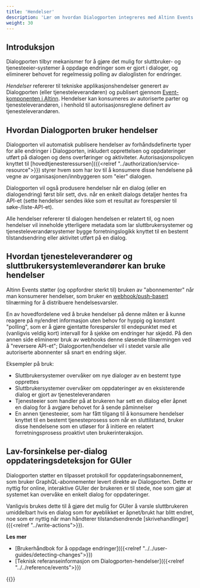 ```yaml
---
title: 'Hendelser'
description: 'Lær om hvordan Dialogporten integreres med Altinn Events'
weight: 30
---
```


## Introduksjon

Dialogporten tilbyr mekanismer for å gjøre det mulig for sluttbruker- og tjenesteeier-systemer å oppdage endringer som er gjort i dialoger, og eliminerer behovet for regelmessig polling av dialoglisten for endringer.

_Hendelser_ refererer til tekniske applikasjonshendelser generert av Dialogporten (eller tjenesteleverandøren) og publisert gjennom [Event-komponenten i Altinn]("../../../events/"). Hendelser kan konsumeres av autoriserte parter og tjenesteleverandøren, i henhold til autorisasjonsreglene definert av tjenesteleverandøren.

## Hvordan Dialogporten bruker hendelser

Dialogporten vil automatisk publisere hendelser av forhåndsdefinerte typer for alle endringer i Dialogporten, inkludert opprettelsen og oppdateringer utført på dialogen og dens overføringer og aktiviteter. Autorisasjonspolicyen knyttet til [hovedtjenesteressursen]({{<relref "../authorization/service-resource">}}) styrer hvem som har lov til å konsumere disse hendelsene på vegne av organisasjonen/innbyggeren som "eier" dialogen.

Dialogporten vil også produsere hendelser når en dialog (eller en dialogendring) først blir sett, dvs. når en enkelt dialogs detaljer hentes fra API-et (sette hendelser sendes ikke som et resultat av forespørsler til søke-/liste-API-et).

Alle hendelser refererer til dialogen hendelsen er relatert til, og noen hendelser vil inneholde ytterligere metadata som lar sluttbrukersystemer og tjenesteleverandørsystemer bygge forretningslogikk knyttet til en bestemt tilstandsendring eller aktivitet utført på en dialog.

## Hvordan tjenesteleverandører og sluttbrukersystemleverandører kan bruke hendelser

Altinn Events støtter (og oppfordrer sterkt til) bruken av "abonnementer" når man konsumerer hendelser, som bruker en [webhook/push-basert](https://www.svix.com/resources/faq/webhooks-vs-api-polling/) tilnærming for å distribuere hendelsesvarsler.

En av hovedfordelene ved å bruke hendelser på denne måten er å kunne reagere på ny/endret informasjon uten behov for hyppig og konstant "polling", som er å gjøre gjentatte forespørsler til endepunktet med et (vanligvis veldig kort) intervall for å sjekke om endringer har skjedd. På den annen side eliminerer bruk av webhooks denne sløsende tilnærmingen ved å "reversere API-et"; Dialogporten/hendelser vil i stedet varsle alle autoriserte abonnenter så snart en endring skjer.

Eksempler på bruk:
* Sluttbrukersystemer overvåker om nye dialoger av en bestemt type opprettes
* Sluttbrukersystemer overvåker om oppdateringer av en eksisterende dialog er gjort av tjenesteleverandøren
* Tjenesteeier som handler på at brukeren har sett en dialog eller åpnet en dialog for å avgjøre behovet for å sende påminnelser
* En annen tjenesteeier, som har fått tilgang til å konsumere hendelser knyttet til en bestemt tjenesteprosess som når en sluttilstand, bruker disse hendelsene som en utløser for å initiere en relatert forretningsprosess proaktivt uten brukerinteraksjon.

## Lav-forsinkelse per-dialog oppdateringsdeteksjon for GUIer

Dialogporten støtter en tilpasset protokoll for oppdateringsabonnement, som bruker GraphQL-abonnementer levert direkte av Dialogporten. Dette er nyttig for online, interaktive GUIer der brukeren er til stede, noe som gjør at systemet kan overvåke en enkelt dialog for oppdateringer.

Vanligvis brukes dette til å gjøre det mulig for GUIer å varsle sluttbrukeren umiddelbart hvis en dialog som for øyeblikket er åpnet/brukt har blitt endret, noe som er nyttig når man håndterer tilstandsendrende [skrivehandlinger]({{<relref "../write-actions">}}).

**Les mer**
* [Brukerhåndbok for å oppdage endringer]({{<relref "../../user-guides/detecting-changes">}})
* [Teknisk referanseinformasjon om Dialogporten-hendelser]({{<relref "../../reference/events">}})

{{<children />}}